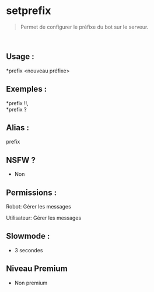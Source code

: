 # setprefix

> Permet de configurer le préfixe du bot sur le serveur.

<br>

## Usage :

*prefix <nouveau préfixe>

## Exemples :

*prefix !!,
<br>*prefix ?

## Alias :

prefix

## NSFW ?

- Non

## Permissions :

Robot: Gérer les messages
<br>

Utilisateur: Gérer les messages

## Slowmode :

- 3 secondes

## Niveau Premium

- Non premium